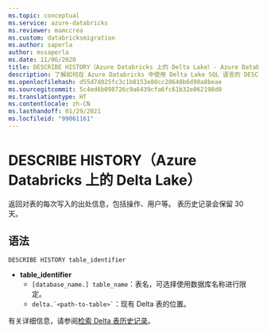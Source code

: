```yaml
---
ms.topic: conceptual
ms.service: azure-databricks
ms.reviewer: mamccrea
ms.custom: databricksmigration
ms.author: saperla
author: mssaperla
ms.date: 11/06/2020
title: DESCRIBE HISTORY（Azure Databricks 上的 Delta Lake）- Azure Databricks
description: 了解如何在 Azure Databricks 中使用 Delta Lake SQL 语言的 DESCRIBE HISTORY 语法。
ms.openlocfilehash: d55d7d025fc3c1b8153e80cc28648b6d90a8beae
ms.sourcegitcommit: 5c4ed6b098726c9a6439cfa6fc61b32e062198d0
ms.translationtype: HT
ms.contentlocale: zh-CN
ms.lasthandoff: 01/29/2021
ms.locfileid: "99061161"
---
```

# <a name="describe-history-delta-lake-on-azure-databricks"></a><a id="describe-history"> </a><a id="describe-history-delta-lake-on-azure-databricks"> </a>DESCRIBE HISTORY（Azure Databricks 上的 Delta Lake）

返回对表的每次写入的出处信息，包括操作、用户等。  表历史记录会保留 30 天。

## <a name="syntax"></a>语法

```
DESCRIBE HISTORY table_identifier
```

* **table_identifier**
  * ``[database_name.] table_name``：表名，可选择使用数据库名称进行限定。
  * `` delta.`<path-to-table>` ``：现有 Delta 表的位置。

有关详细信息，请参阅[检索 Delta 表历史记录](../../../../delta/delta-utility.md#delta-history)。